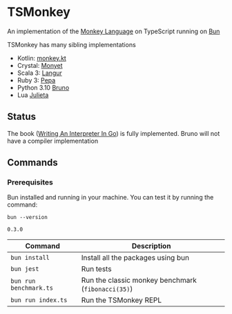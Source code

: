 # TSMonkey
An implementation of the [Monkey Language](https://monkeylang.org/) on TypeScript running on [Bun](https://bun.sh/)
                                                                                                                   
TSMonkey has many sibling implementations

* Kotlin: [monkey.kt](https://github.com/MarioAriasC/monkey.kt)
* Crystal: [Monyet](https://github.com/MarioAriasC/monyet)
* Scala 3: [Langur](https://github.com/MarioAriasC/langur)
* Ruby 3: [Pepa](https://github.com/MarioAriasC/pepa)
* Python 3.10 [Bruno](https://github.com/MarioAriasC/bruno)
* Lua [Julieta](https://github.com/MarioAriasC/julieta)

## Status

The book ([Writing An Interpreter In Go](https://interpreterbook.com/)) is fully implemented. Bruno will not have a
compiler implementation

## Commands

### Prerequisites

Bun installed and running in your machine. You can test it by running the command:

```shell
bun --version
```

```
0.3.0
```

| Command                | Description                                        |
|------------------------|----------------------------------------------------|
| `bun install`          | Install all the packages using bun                 |
| `bun jest`             | Run tests                                          |
| `bun run benchmark.ts` | Run the classic monkey benchmark (`fibonacci(35)`) |
| `bun run index.ts`     | Run the TSMonkey REPL                              |
